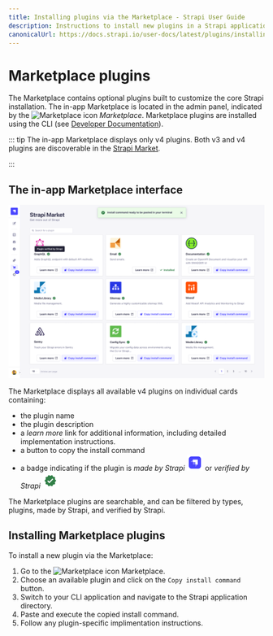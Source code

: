 ```yaml
---
title: Installing plugins via the Marketplace - Strapi User Guide
description: Instructions to install new plugins in a Strapi application via the Marketplace.
canonicalUrl: https://docs.strapi.io/user-docs/latest/plugins/installing-plugins-via-marketplace.html
---
```


# Marketplace plugins

<!-- Questions so far: 
   1. not getting the side nav to update? 
   2. proper size for the icons?
   4. 
   -->

The Marketplace contains optional plugins built to customize the core Strapi installation. The in-app Marketplace is located in the admin panel, indicated by the ![Marketplace icon](../assets/icons/marketplace.svg) _Marketplace_. Marketplace plugins are installed using the CLI (see [Developer Documentation](/developer-docs/latest/developer-resources/cli/CLI.md#strapi-install)).

::: tip
The in-app Marketplace displays only v4 plugins. Both v3 and v4 plugins are discoverable in the [Strapi Market](https://market.strapi.io/).

:::

## The in-app Marketplace interface

![The Marketplace interface](../assets/plugins/marketplace-v4.png)

The Marketplace displays all available v4 plugins on individual cards containing:

- the plugin name
- the plugin description
- a _learn more_ link for additional information, including detailed implementation instructions.
- a button to copy the install command
- a badge indicating if the plugin is _made by Strapi_ ![made by Strapi icon](../assets/icons/official-market.svg) or _verified by Strapi_ ![verified by Strapi icon](../assets/icons/verified-marketplace.svg)

The Marketplace plugins are searchable, and can be filtered by types, plugins, made by Strapi, and verified by Strapi.  

## Installing Marketplace plugins

To install a new plugin via the Marketplace:

1. Go to the ![Marketplace icon](../assets/icons/marketplace.svg) Marketplace.
2. Choose an available plugin and click on the `Copy install command` button.
3. Switch to your CLI application and navigate to the Strapi application directory.
4. Paste  and execute the copied install command.
5. Follow any plugin-specific implimentation instructions.

<!--
::: tip
Click on the link icon ![External link icon](../assets/icons/external_link.svg) next to the name of a plugin to be redirected to the plugin package in the Strapi GitHub repository.
:::
-->